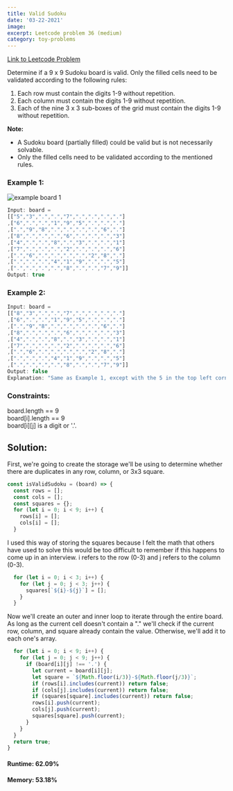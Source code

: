 ```yaml
---
title: Valid Sudoku
date: '03-22-2021'
image:
excerpt: Leetcode problem 36 (medium)
category: toy-problems
---
```

[Link to Leetcode Problem](https://leetcode.com/problems/valid-sudoku/)  

Determine if a 9 x 9 Sudoku board is valid. Only the filled cells need to be validated according to the following rules:
1. Each row must contain the digits 1-9 without repetition.
2. Each column must contain the digits 1-9 without repetition.
3. Each of the nine 3 x 3 sub-boxes of the grid must contain the digits 1-9 without repetition.  

**Note:**
* A Sudoku board (partially filled) could be valid but is not necessarily solvable.
* Only the filled cells need to be validated according to the mentioned rules.

### Example 1:

![example board 1](sudoku.png)

```js
Input: board =  
[["5","3",".",".","7",".",".",".","."]  
,["6",".",".","1","9","5",".",".","."]  
,[".","9","8",".",".",".",".","6","."]  
,["8",".",".",".","6",".",".",".","3"]  
,["4",".",".","8",".","3",".",".","1"]  
,["7",".",".",".","2",".",".",".","6"]  
,[".","6",".",".",".",".","2","8","."]  
,[".",".",".","4","1","9",".",".","5"]  
,[".",".",".",".","8",".",".","7","9"]]  
Output: true
```

### Example 2:  

```js
Input: board =  
[["8","3",".",".","7",".",".",".","."]  
,["6",".",".","1","9","5",".",".","."]  
,[".","9","8",".",".",".",".","6","."]  
,["8",".",".",".","6",".",".",".","3"]  
,["4",".",".","8",".","3",".",".","1"]  
,["7",".",".",".","2",".",".",".","6"]  
,[".","6",".",".",".",".","2","8","."]  
,[".",".",".","4","1","9",".",".","5"]  
,[".",".",".",".","8",".",".","7","9"]]  
Output: false  
Explanation: "Same as Example 1, except with the 5 in the top left corner being modified to 8. Since there are two 8's in the top left 3x3 sub-box, it is invalid."
```
 
### Constraints: 
board.length == 9  
board[i].length == 9  
board[i][j] is a digit or '.'.

## Solution:
First, we're going to create the storage we'll be using to determine whether there are duplicates in any row, column, or 3x3 square.
```js
const isValidSudoku = (board) => {
  const rows = [];
  const cols = [];
  const squares = {};
  for (let i = 0; i < 9; i++) {
    rows[i] = [];
    cols[i] = [];
  }
```
I used this way of storing the squares because I felt the math that others have used to solve this would be too difficult to remember if this happens to come up in an interview. i refers to the row (0-3) and j refers to the column (0-3). 
```js
  for (let i = 0; i < 3; i++) {
    for (let j = 0; j < 3; j++) {
      squares[`${i}-${j}`] = [];
    }
  }
```
Now we'll create an outer and inner loop to iterate through the entire board. As long as the current cell doesn't contain a "." we'll check if the current row, column, and square already contain the value. Otherwise, we'll add it to each one's array.
```js
  for (let i = 0; i < 9; i++) {
    for (let j = 0; j < 9; j++) {
      if (board[i][j] !== '.') {
        let current = board[i][j];
        let square = `${Math.floor(i/3)}-${Math.floor(j/3)}`;
        if (rows[i].includes(current)) return false;
        if (cols[j].includes(current)) return false;
        if (squares[square].includes(current)) return false;
        rows[i].push(current);
        cols[j].push(current);
        squares[square].push(current);
      }
    }
  }
  return true;
}
```

#### Runtime: 62.09%
#### Memory: 53.18%
